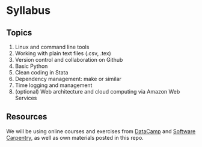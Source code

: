 # Syllabus
## Topics
1. Linux and command line tools
2. Working with plain text files (.csv, .tex)
3. Version control and collaboration on Github
4. Basic Python
5. Clean coding in Stata 
6. Dependency management: make or similar
7. Time logging and management
8. (optional) Web architecture and cloud computing via Amazon Web Services

## Resources
We will be using online courses and exercises from [DataCamp](https://www.datacamp.com/home) and [Software Carpentry](https://software-carpentry.org/lessons/), as well as own materials posted in this repo.
